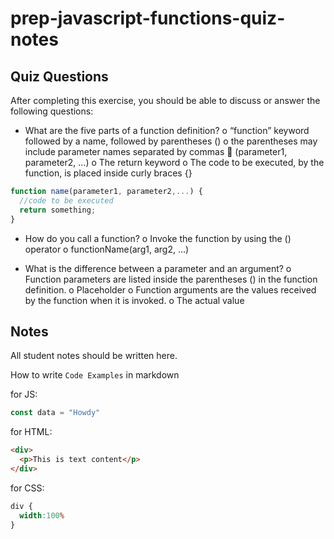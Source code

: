 # prep-javascript-functions-quiz-notes


## Quiz Questions

After completing this exercise, you should be able to discuss or answer the following questions:

- What are the five parts of a function definition?
o	“function” keyword followed by a name, followed by parentheses ()
o	the parentheses may include parameter names separated by commas
	(parameter1, parameter2, …)
o	The return keyword
o	The code to be executed, by the function, is placed inside curly braces  {}

```javaScript
function name(parameter1, parameter2,...) {
  //code to be executed
  return something;
}
```

- How do you call a function?
o	Invoke the function by using the () operator
o	functionName(arg1, arg2, …)


- What is the difference between a parameter and an argument?
o	Function parameters are listed inside the parentheses () in the function definition.
o	Placeholder
o	Function arguments are the values received by the function when it is invoked.
o	The actual value

## Notes

All student notes should be written here.


How to write `Code Examples` in markdown

for JS:
```javascript
const data = "Howdy"
```

for HTML:
```html
<div>
  <p>This is text content</p>
</div>
```

for CSS:
```css
div {
  width:100%
}
```

